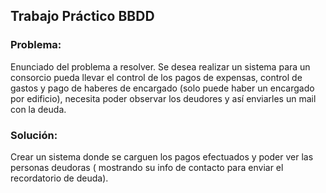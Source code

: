 ## Trabajo Práctico  BBDD 

### Problema:
Enunciado del problema a resolver.
Se desea realizar un sistema para un consorcio pueda llevar el control de los pagos de expensas, control de gastos y pago de haberes de encargado (solo puede haber un encargado por edificio), necesita poder observar los deudores y así enviarles un mail con la deuda. 
 

### Solución:
Crear un sistema donde se carguen los pagos efectuados y poder ver las personas deudoras ( mostrando su info de contacto para enviar el recordatorio de deuda).
